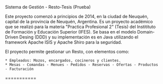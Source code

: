 Sistema de Gestión - Resto-Tesis (Prueba)

Este proyecto comenzó a principios de 2014, en la ciudad de Neuquén, capital de la provincia de Neuquén, Argentina. 
Es un proyecto académico que se realizó para la materia "Practica Profesional 2" (Tesis) del Institituto de Formación y Educación Superior (IFES).
Se basa en el modelo Domain-Driven Desing (DDD) y su implementación es en Java utilizando el framework Apache ISIS y Apache Shiro para la seguridad.

El proyecto permite gestionar un Resto, con elementos como:

	* Empleados: Mozos, encargados, cocineros y clientes.
	* Mesas - Comandas - Menues - Pedidos - Reservas - Ofertas - Productos - Facturación
	


===========
